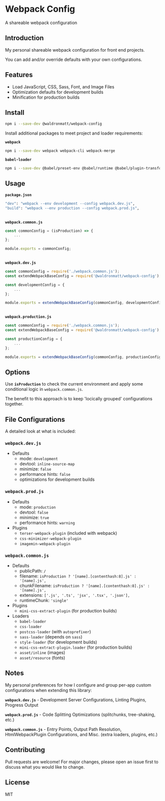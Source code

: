 # Webpack Config

A shareable webpack configuration

## Introduction

My personal shareable webpack configuration for front end projects.

You can add and/or override defaults with your own configurations.

## Features

- Load JavaScript, CSS, Sass, Font, and Image Files
- Optimization defaults for development builds
- Minification for production builds

## Install

```bash
npm i --save-dev @waldronmatt/webpack-config
```

Install additional packages to meet project and loader requirements:

**`webpack`**

```bash
npm i --save-dev webpack webpack-cli webpack-merge
```

**`babel-loader`**

```bash
npm i --save-dev @babel/preset-env @babel/runtime @babel/plugin-transform-runtime
```

## Usage

**`package.json`**

```bash
"dev": "webpack --env development --config webpack.dev.js",
"build": "webpack --env production --config webpack.prod.js",
```

\
**`webpack.common.js`**

```js
const commonConfig = (isProduction) => {
    ...
};

module.exports = commonConfig;
```

\
**`webpack.dev.js`**

```js
const commonConfig = require('./webpack.common.js');
const extendWebpackBaseConfig = require('@waldronmatt/webpack-config');

const developmentConfig = {
    ...
};

module.exports = extendWebpackBaseConfig(commonConfig, developmentConfig);
```

\
**`webpack.production.js`**

```js
const commonConfig = require('./webpack.common.js');
const extendWebpackBaseConfig = require('@waldronmatt/webpack-config');

const productionConfig = {
    ...
};

module.exports = extendWebpackBaseConfig(commonConfig, productionConfig);
```

## Options

Use **`isProduction`** to check the current environment and apply some conditional logic in `webpack.common.js`.

The benefit to this approach is to keep 'locically grouped' configurations together.

## File Configurations

A detailed look at what is included:

### `webpack.dev.js`

- Defaults
  - mode: `development`
  - devtool: `inline-source-map`
  - minimize: `false`
  - performance hints: `false`
  - optimizations for development builds

### `webpack.prod.js`

- Defaults
  - mode: `production`
  - devtool: `false`
  - minimize: `true`
  - performance hints: `warning`
- Plugins
  - `terser-webpack-plugin` (included with webpack)
  - `css-minimizer-webpack-plugin`
  - `imagemin-webpack-plugin`

### `webpack.common.js`

- Defaults
  - publicPath: `/`
  - filename: `isProduction ? '[name].[contenthash:8].js' : '[name].js',`
  - chunkFilename: `isProduction ? '[name].[contenthash:8].js' : '[name].js',`
  - extensions: `['.js', '.ts', 'jsx', '.tsx', '.json'],`
  - runtimeChunk: `'single'`
- Plugins
  - `mini-css-extract-plugin` (for production builds)
- Loaders
  - `babel-loader`
  - `css-loader`
  - `postcss-loader` (with `autoprefixer`)
  - `sass-loader` (depends on `sass`)
  - `style-loader` (for development builds)
  - `mini-css-extract-plugin.loader` (for production builds)
  - `asset/inline` (images)
  - `asset/resource` (fonts)

## Notes

My personal preferences for how I configure and group per-app custom configurations when extending this library:

**`webpack.dev.js`** - Development Server Configurations, Linting Plugins, Progress Output

**`webpack.prod.js`** - Code Splitting Optimizations (splitchunks, tree-shaking, etc.)

**`webpack.common.js`** - Entry Points, Output Path Resolution, HtmlWebpackPlugin Configurations, and Misc. (extra loaders, plugins, etc.)

## Contributing

Pull requests are welcome! For major changes, please open an issue first to discuss what you would like to change.

## License

MIT
